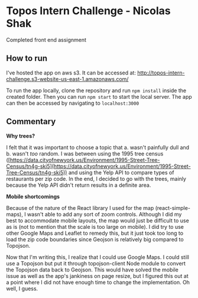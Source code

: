 
# Topos Intern Challenge - Nicolas Shak

Completed front end assignment

## How to run

I've hosted the app on aws s3. It can be accessed at: http://topos-intern-challenge.s3-website-us-east-1.amazonaws.com/

To run the app locally, clone the repository and run `npm install` inside the created folder. Then you can run `npm start` to start the local server. The app can then be accessed by navigating to `localhost:3000`

## Commentary

**Why trees?**

I felt that it was important to choose a topic that a. wasn't painfully dull and b. wasn't *too* random. I was between using the 1995 tree census ([https://data.cityofnewyork.us/Environment/1995-Street-Tree-Census/tn4g-ski5](https://data.cityofnewyork.us/Environment/1995-Street-Tree-Census/tn4g-ski5)) and using the Yelp API to compare types of restaurants per zip code. In the end, I decided to go with the trees, mainly because the Yelp API didn't return results in a definite area.

**Mobile shortcomings**

Because of the nature of the React library I used for the map (react-simple-maps), I wasn't able to add any sort of zoom controls. Although I did my best to accommodate mobile layouts, the map would just be difficult to use as is (not to mention that the scale is too large on mobile). I did try to use other Google Maps and Leaflet to remedy this, but it just took too long to load the zip code boundaries since Geojson is relatively big compared to Topojson. 

Now that I'm writing this, I realize that I could use Google Maps. I could still use a Topojson but put it through topojson-client Node module to convert the Topojson data back to Geojson. This would have solved the mobile issue as well as the app's jankiness on page resize, but I figured this out at a point where I did not have enough time to change the implementation. Oh well, I guess.
